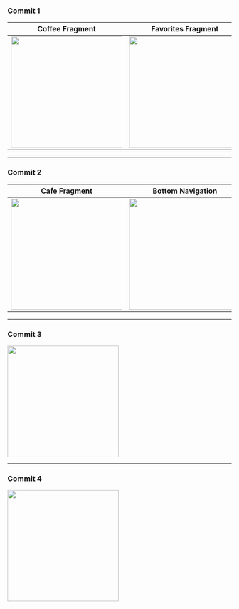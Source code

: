 ### Commit 1

| Coffee Fragment | Favorites Fragment | Navigation Drawer |
|-----------------|--------------------|-------------------|
| <img src="https://github.com/user-attachments/assets/de6d0f10-d7af-4345-b7e6-dc338f5bcd78" width="250" /> | <img src="https://github.com/user-attachments/assets/209117cd-5dcf-45c4-8a9e-bbf5d63d5522" width="250" /> | <img src="https://github.com/user-attachments/assets/5ff2ef79-e3f1-4c6f-9989-de661f89a432" width="250" /> |

---

### Commit 2
| Cafe Fragment | Bottom Navigation |
|---------------|-------------------|
| <img src="https://github.com/user-attachments/assets/bf68a0a3-790d-4adc-b5d0-8d53534066fc" width="250" /> | <img src="https://github.com/user-attachments/assets/faee4c43-b007-4275-a8c6-4c2cbf4ba83e" width="250" /> |

---

### Commit 3
<img src="https://github.com/user-attachments/assets/bc867115-bbf3-4ffd-9fdc-aab8f86c81a4" width="250" />

---

### Commit 4
<img src="https://github.com/user-attachments/assets/46172593-2172-407b-8b22-d5b04d4f3bb1" width="250" />
